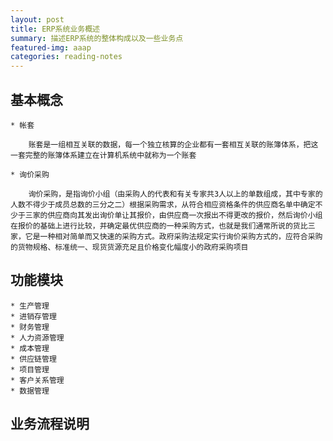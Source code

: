 ```yaml
---
layout: post
title: ERP系统业务概述
summary: 描述ERP系统的整体构成以及一些业务点
featured-img: aaap
categories: reading-notes
---
```



## 基本概念

	* 帐套

		账套是一组相互关联的数据，每一个独立核算的企业都有一套相互关联的账簿体系，把这一套完整的账簿体系建立在计算机系统中就称为一个账套

	* 询价采购
	
		询价采购，是指询价小组（由采购人的代表和有关专家共3人以上的单数组成，其中专家的人数不得少于成员总数的三分之二）根据采购需求，从符合相应资格条件的供应商名单中确定不少于三家的供应商向其发出询价单让其报价，由供应商一次报出不得更改的报价，然后询价小组在报价的基础上进行比较，并确定最优供应商的一种采购方式，也就是我们通常所说的货比三家，它是一种相对简单而又快速的采购方式。政府采购法规定实行询价采购方式的，应符合采购的货物规格、标准统一、现货货源充足且价格变化幅度小的政府采购项目	

## 功能模块

	* 生产管理
	* 进销存管理
	* 财务管理
	* 人力资源管理
	* 成本管理
	* 供应链管理
	* 项目管理
	* 客户关系管理
	* 数据管理




## 业务流程说明


